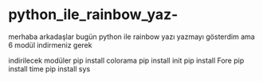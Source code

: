 # python_ile_rainbow_yaz-

merhaba arkadaşlar bugün python ile rainbow yazı yazmayı gösterdim ama 6 modül indirmeniz gerek

indirilecek modüler
pip install colorama
pip install init
pip install Fore
pip install time
pip install sys
